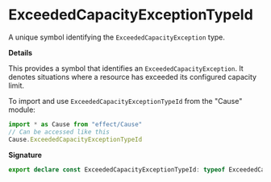 # ExceededCapacityExceptionTypeId

A unique symbol identifying the `ExceededCapacityException` type.

**Details**

This provides a symbol that identifies an `ExceededCapacityException`. It
denotes situations where a resource has exceeded its configured capacity
limit.

To import and use `ExceededCapacityExceptionTypeId` from the "Cause" module:

```ts
import * as Cause from "effect/Cause"
// Can be accessed like this
Cause.ExceededCapacityExceptionTypeId
```

**Signature**

```ts
export declare const ExceededCapacityExceptionTypeId: typeof ExceededCapacityExceptionTypeId
```

